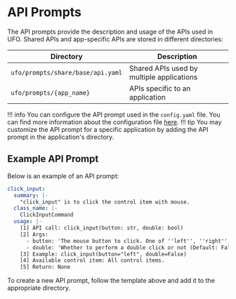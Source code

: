 # API Prompts

The API prompts provide the description and usage of the APIs used in UFO. Shared APIs and app-specific APIs are stored in different directories:

| Directory | Description |
| --- | --- |
| `ufo/prompts/share/base/api.yaml` | Shared APIs used by multiple applications |
| `ufo/prompts/{app_name}` | APIs specific to an application |

!!! info
    You can configure the API prompt used in the `config.yaml` file. You can find more information about the configuration file [here](../configurations/developer_configuration.md).
!!! tip
    You may customize the API prompt for a specific application by adding the API prompt in the application's directory.


## Example API Prompt

Below is an example of an API prompt:

```yaml
click_input:
  summary: |-
    "click_input" is to click the control item with mouse.
  class_name: |-
    ClickInputCommand
  usage: |-
    [1] API call: click_input(button: str, double: bool)
    [2] Args:
      - button: 'The mouse button to click. One of ''left'', ''right'', ''middle'' or ''x'' (Default: ''left'')'
      - double: 'Whether to perform a double click or not (Default: False)'
    [3] Example: click_input(button="left", double=False)
    [4] Available control item: All control items.
    [5] Return: None
```

To create a new API prompt, follow the template above and add it to the appropriate directory.
